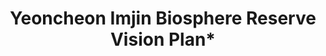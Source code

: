 ---
layout: page
title: Yeoncheon Imjin Biosphere Reserve Vision Plan*
description: LA 205 Studio Project
img:  assets/img/YIM_vision.jpg
redirect: https://drive.google.com/file/d/1LdyJV9qXS9sRziVtAABCwYHDYxWK1pZi/view?usp=sharing
importance: 4
category: school
---